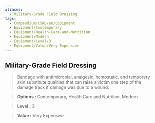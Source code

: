 ```yaml
---
aliases:
  - Military-Grade Field Dressing
tags:
  - Compendium/CSRD/en/Equipment
  - Equipment/Contemporary
  - Equipment/Health-Care-and-Nutrition
  - Equipment/Modern
  - Equipment/Level/3
  - Equipment/Value/Very-Expensive
---
```

    
      
## Military-Grade Field Dressing      
      
>Bandage with antimicrobial, analgesic, hemostatic, and temporary skin substitute qualities that can raise a victim one step of the damage track if damage was due to a wound.      
> **Options :** Contemporary, Health Care and Nutrition, Modern      
> **Level :** 3      
> **Value :** Very Expensive